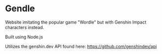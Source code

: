 # Gendle
Website imitating the popular game "Wordle" but with Genshin Impact characters instead.

Built using Node.js

Utilizes the genshin.dev API found here: https://github.com/genshindev/api